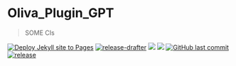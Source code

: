 # Oliva_Plugin_GPT
> SOME CIs

[![Deploy Jekyll site to Pages](https://github.com/HsiangNianian/Oliva_Plugin_GPT/actions/workflows/jekyll.yml/badge.svg)](https://github.com/HsiangNianian/Oliva_Plugin_GPT/actions/workflows/jekyll.yml)
[![release-drafter](https://github.com/HsiangNianian/Oliva_Plugin_GPT/actions/workflows/release-drafter.yml/badge.svg)](https://github.com/HsiangNianian/Oliva_Plugin_GPT/actions/workflows/release-drafter.yml)
[![](https://img.shields.io/github/issues/HsiangNianian/Oliva_Plugin_GPT)](https://github.com/HsiangNianian/Oliva_Plugin_GPT/issues)
[![](https://img.shields.io/github/issues-pr/HsiangNianian/Oliva_Plugin_GPT)](https://github.com/HsiangNianian/Oliva_Plugin_GPT/pulls)
[![GitHub last commit](https://img.shields.io/github/last-commit/HsiangNianian/Oliva_Plugin_GPT.svg)](https://github.com/HsiangNianian/Oliva_Plugin_GPT/commits) 
[![release](https://img.shields.io/github/v/release/HsiangNianian/Oliva_Plugin_GPT.svg)](https://github.com/HsiangNianian/Oliva_Plugin_GPT/releases)
